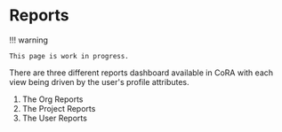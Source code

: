 # Reports

!!! warning

    This page is work in progress.

There are three different reports dashboard available in CoRA with each view being driven by the user's profile attributes.
1.  The Org Reports
2.  The Project Reports
3.  The User Reports

